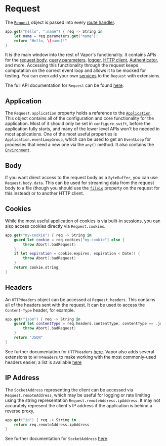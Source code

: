 # Request

The [`Request`](https://api.vapor.codes/vapor/documentation/vapor/request) object is passed into every [route handler](../basics/routing.md).

```swift
app.get("hello", ":name") { req -> String in
    let name = req.parameters.get("name")!
    return "Hello, \(name)!"
}
```

It is the main window into the rest of Vapor's functionality. It contains APIs for the [request body](../basics/content.md), [query parameters](../basics/content.md#query), [logger](../basics/logging.md), [HTTP client](../basics/client.md), [Authenticator](../security/authentication.md), and more. Accessing this functionality through the request keeps computation on the correct event loop and allows it to be mocked for testing. You can even add your own [services](../advanced/services.md) to the `Request` with extensions.

The full API documentation for `Request` can be found [here](https://api.vapor.codes/vapor/documentation/vapor/request).

## Application

The `Request.application` property holds a reference to the [`Application`](https://api.vapor.codes/vapor/documentation/vapor/application). This object contains all of the configuration and core functionality for the application. Most of it should only be set in `configure.swift`, before the application fully starts, and many of the lower level APIs won't be needed in most applications. One of the most useful properties is `Application.eventLoopGroup`, which can be used to get an `EventLoop` for processes that need a new one via the `any()` method. It also contains the [`Environment`](../basics/environment.md).

## Body

If you want direct access to the request body as a `ByteBuffer`, you can use `Request.body.data`. This can be used for streaming data from the request body to a file (though you should use the [`fileio`](../advanced/files.md) property on the request for this instead) or to another HTTP client.

## Cookies

While the most useful application of cookies is via built-in [sessions](../advanced/sessions.md#configuration), you can also access cookies directly via `Request.cookies`.

```swift
app.get("my-cookie") { req -> String in
    guard let cookie = req.cookies["my-cookie"] else {
        throw Abort(.badRequest)
    }
    if let expiration = cookie.expires, expiration < Date() {
        throw Abort(.badRequest)
    }
    return cookie.string
}
```

## Headers

An `HTTPHeaders` object can be accessed at `Request.headers`. This contains all of the headers sent with the request. It can be used to access the `Content-Type` header, for example.

```swift
app.get("json") { req -> String in
    guard let contentType = req.headers.contentType, contentType == .json else {
        throw Abort(.badRequest)
    }
    return "JSON"
}
```

See further documentation for `HTTPHeaders` [here](https://swiftpackageindex.com/apple/swift-nio/2.56.0/documentation/niohttp1/httpheaders). Vapor also adds several extensions to `HTTPHeaders` to make working with the most commonly-used headers easier; a list is available [here](https://api.vapor.codes/vapor/documentation/vapor/niohttp1/httpheaders#instance-properties)

## IP Address

The `SocketAddress` representing the client can be accessed via `Request.remoteAddress`, which may be useful for logging or rate limiting using the string representation `Request.remoteAddress.ipAddress`. It may not accurately represent the client's IP address if the application is behind a reverse proxy. 

```swift
app.get("ip") { req -> String in
    return req.remoteAddress.ipAddress
}
```

See further documentation for `SocketAddress` [here](https://swiftpackageindex.com/apple/swift-nio/2.56.0/documentation/niocore/socketaddress).

